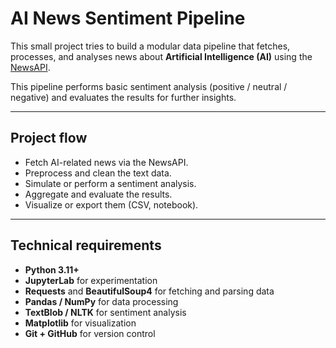 # AI News Sentiment Pipeline

This small project tries to build a modular data pipeline that fetches, processes, and analyses news about **Artificial Intelligence (AI)** using the [NewsAPI](https://newsapi.org).  

This pipeline performs basic sentiment analysis (positive / neutral / negative) and evaluates the results for further insights.

---

## Project flow

- Fetch AI-related news via the NewsAPI.
- Preprocess and clean the text data.
- Simulate or perform a sentiment analysis.
- Aggregate and evaluate the results.
- Visualize or export them (CSV, notebook).

---

## Technical requirements

- **Python 3.11+**
- **JupyterLab** for experimentation
- **Requests** and **BeautifulSoup4** for fetching and parsing data
- **Pandas / NumPy** for data processing
- **TextBlob / NLTK** for sentiment analysis
- **Matplotlib** for visualization
- **Git + GitHub** for version control
